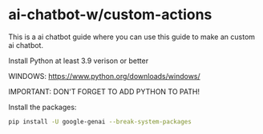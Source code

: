 # ai-chatbot-w/custom-actions
This is a ai chatbot guide where you can use this guide to make an custom ai chatbot.

Install Python at least 3.9 verison or better

WINDOWS: https://www.python.org/downloads/windows/

IMPORTANT: DON'T FORGET TO ADD PYTHON TO PATH!

Install the packages:
```bash
pip install -U google-genai --break-system-packages
```
